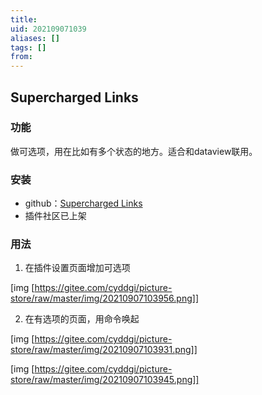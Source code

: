 ```yaml
---
title: 
uid: 202109071039
aliases: []
tags: []
from: 
---
```


## Supercharged Links

### 功能
做可选项，用在比如有多个状态的地方。适合和dataview联用。

### 安装

- github：[Supercharged Links](https://github.com/mdelobelle/obsidian_supercharged_links)
- 插件社区已上架


### 用法

1. 在插件设置页面增加可选项

[img [https://gitee.com/cyddgi/picture-store/raw/master/img/20210907103956.png]]


2. 在有选项的页面，用命令唤起

[img [https://gitee.com/cyddgi/picture-store/raw/master/img/20210907103931.png]]

[img [https://gitee.com/cyddgi/picture-store/raw/master/img/20210907103945.png]]
